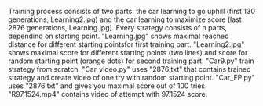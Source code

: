 Training process consists of two parts: the car learning to go uphill (first 130 generations, Learning2.jpg) and the car learning to maximize score (last 2876 generations,  Learning.jpg). Every strategy consists of n parts, dependind on starting point. "Learning.jpg" shows maximal reached distance for different starting pointsfor first training part. "Learning2.jpg" shows maximal score for different starting points (two lines) and score for random starting point (orange dots) for second training part. "Car9.py" train strategy from scratch. "Car_video.py" uses "2876.txt" that contains trained strategy and create video of one try with random starting point. "Car_FP.py"  uses "2876.txt" and gives you maximal score out of 100 tries. "R97.1524.mp4" contains video of attempt with 97.1524 score.

